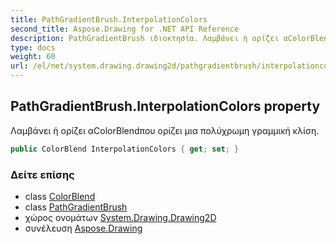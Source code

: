 ```yaml
---
title: PathGradientBrush.InterpolationColors
second_title: Aspose.Drawing for .NET API Reference
description: PathGradientBrush ιδιοκτησία. Λαμβάνει ή ορίζει αColorBlendπου ορίζει μια πολύχρωμη γραμμική κλίση.
type: docs
weight: 60
url: /el/net/system.drawing.drawing2d/pathgradientbrush/interpolationcolors/
---
```

## PathGradientBrush.InterpolationColors property

Λαμβάνει ή ορίζει αColorBlendπου ορίζει μια πολύχρωμη γραμμική κλίση.

```csharp
public ColorBlend InterpolationColors { get; set; }
```

### Δείτε επίσης

* class [ColorBlend](../../colorblend/)
* class [PathGradientBrush](../)
* χώρος ονομάτων [System.Drawing.Drawing2D](../../pathgradientbrush/)
* συνέλευση [Aspose.Drawing](../../../)


